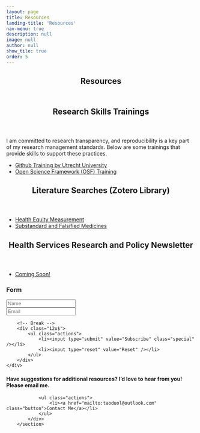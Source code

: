 ```yaml
---
layout: page
title: Resources
landing-title: 'Resources'
nav-menu: true
description: null
image: null
author: null
show_tile: true
order: 5
---
```


<!-- Main -->
<div id="main" class="alt">

<!-- One -->

<section id="one">
  <div class="inner" style="text-align:center;">
    <header class="major">
      <h1>Resources</h1>
    </header>
  </div>
</section>

<!-- Content -->
<section id="Research Skills Trainings">
  <div class="inner">
    <header class="major">
      <h2>Research Skills Trainings</h2>
    </header>
 <p>I am committed to research transparency, and reproducibility is a key part of my research management standards. Below are some trainings that provide skills to support these practices.</p>
 <!-- Buttons -->
  <ul class="actions">
    <li><a href="https://utrechtuniversity.github.io/workshop-computational-reproducibility/" class="button special">Github Training by Utrecht University</a></li>
    <li><a href="https://www.cos.io/osf-onboarding" class="button special">Open Science Framework (OSF) Training</a></li>
  </ul>
</div>
    </section>
    <!-- Content -->
<section id="Literature Searches (Zotero Library)">
  <div class="inner">
    <header class="major">
      <h2>Literature Searches (Zotero Library)</h2>
    </header>
<!-- Buttons -->
  <ul class="actions">
    <li><a href="#" class="button icon fa-download">Health Equity Measurement</a></li>
    <li><a href="#" class="button icon fa-download">Substandard and Falsified Medicines</a></li>
  </ul>
</div>
</section>
 <!-- Content -->
<section id="Health Services Research and Policy News">
  <div class="inner">
    <header class="major">
      <h2>Health Services Research and Policy Newsletter</h2>
    </header>
<!-- Buttons -->
  <ul class="actions">
    <li><a href="#" class="button special">Coming Soon!</a></li>
  </ul>
</div>
</section>
<!-- Form -->
<h3>Form</h3>

<form method="post" action="#">
	<div class="row uniform">
		<div class="6u 12u$(xsmall)">
			<input type="text" name="demo-name" id="demo-name" value="" placeholder="Name" />
		</div>
		<div class="6u$ 12u$(xsmall)">
			<input type="email" name="demo-email" id="demo-email" value="" placeholder="Email" />
		</div>
		
		<!-- Break -->
		<div class="12u$">
			<ul class="actions">
				<li><input type="submit" value="Subscribe" class="special" /></li>
				<li><input type="reset" value="Reset" /></li>
			</ul>
		</div>
	</div>
</form>

<section/>
 </header>
	<h4>Have suggestions for additional resources? I’d love to hear from you! Please email me.</h4>     

                <ul class="actions">
                    <li><a href="mailto:taoduol@outlook.com" class="button">Contact Me</a></li>
                </ul>
            </div>
        </section>
